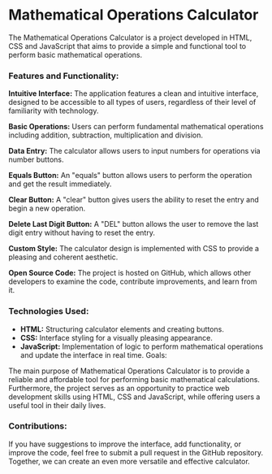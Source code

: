 # Mathematical Operations Calculator

The Mathematical Operations Calculator is a project developed in HTML, CSS and JavaScript that aims to provide a simple and functional tool to perform basic mathematical operations.

### Features and Functionality:

**Intuitive Interface:** The application features a clean and intuitive interface, designed to be accessible to all types of users, regardless of their level of familiarity with technology.

**Basic Operations:** Users can perform fundamental mathematical operations including addition, subtraction, multiplication and division.

**Data Entry:** The calculator allows users to input numbers for operations via number buttons.

**Equals Button:** An "equals" button allows users to perform the operation and get the result immediately.

**Clear Button:** A "clear" button gives users the ability to reset the entry and begin a new operation.

**Delete Last Digit Button:** A "DEL" button allows the user to remove the last digit entry without having to reset the entry.

**Custom Style:** The calculator design is implemented with CSS to provide a pleasing and coherent aesthetic.

**Open Source Code:** The project is hosted on GitHub, which allows other developers to examine the code, contribute improvements, and learn from it.

### Technologies Used:

* **HTML:** Structuring calculator elements and creating buttons.
* **CSS:** Interface styling for a visually pleasing appearance.
* **JavaScript:** Implementation of logic to perform mathematical operations and update the interface in real time.
Goals:

The main purpose of Mathematical Operations Calculator is to provide a reliable and affordable tool for performing basic mathematical calculations. Furthermore, the project serves as an opportunity to practice web development skills using HTML, CSS and JavaScript, while offering users a useful tool in their daily lives.

### Contributions:

If you have suggestions to improve the interface, add functionality, or improve the code, feel free to submit a pull request in the GitHub repository. Together, we can create an even more versatile and effective calculator.
